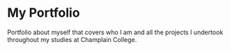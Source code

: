 # My Portfolio

Portfolio about myself that covers who I am and all the projects I undertook throughout my studies at Champlain College. 
